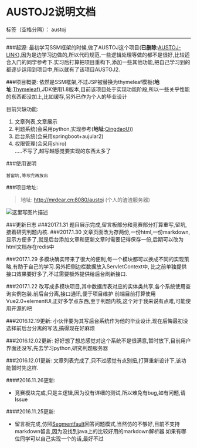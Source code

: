# AUSTOJ2说明文档

标签（空格分隔）： austoj

---

###起源:
最初学习SSM框架的时候,做了AUSTOJ这个项目(**已删除**:[AUSTOJ-LINK][1]),因为是边学习边做的,所以代码规范,一些逻辑处理等做的都不是很好,比较适合入门的同学参考下.实习后打算把项目重构下,添加一些其他功能,把自己学习到的都逐步运用到项目中,所以就有了该项目AUSTOJ2.


###项目概要:
依然是SSM框架,不过JSP被替换为thymeleaf模板(**地址**:[Thymeleaf][2]),JDK使用1.8版本,目前该项目处于实现功能阶段,所以一些关乎性能的东西都没加上,比如缓存,另外已作为个人的毕业设计

目前欠缺功能:
1. 文章列表,文章展示<br>
2. 判题系统(会采用python,实现参考(**地址**:[QingdaoU][3]))<br>
3. 后台系统(会采用springboot+aujular2)<br>
4. 权限管理(会采用shiro)<br>
.....不写了,越写越感觉要实现的东西太多了<br>

###使用说明

    暂留坑,等写完再放出


###项目地址:
> 地址: http://mrdear.cn:8080/austoj  (个人的渣渣服务器)


![这里写图片描述](http://img.blog.csdn.net/20161125092128864)



###更新日志
###2017.1.31
题目展示完成,留言板部分和竞赛部分打算重写,留坑,接着研究判题内核.
###2017.1.30
文章页面改为存两份,一份html,一份markdown,显示方便多了,就是后台添加文章和更新文章时需要记得保存一份,后期可以改为html文档存在redis中

###2017.1.29
多模块确实带来了很大的便利,每一个模块都可以换成不同的实现策略,有助于自己的学习.另外把侧边栏数据放入ServletContext中,
比之前单独提供接口效果要好多了,不过需要额外提供给后台刷新接口.

###2017.1.22
改写成多模块项目,其中数据库表对应的实体类共享,各个系统使用查询实例包装.前后台分离,接口通讯,便于项目维护
前端目前打算使用Vue2.0+elementUI,正好多学点东西,至于判题内核,这个对于我来说有点难,可能使用开源的吧

###2016.12.19更新:
小伙伴要为其写后台系统作为他的毕业设计,现在后悔最初没选择前后台分离的写法,搞得现在好麻烦

###2016.12.02更新:
好好想了想总感觉对这个系统不是很满意,暂时放下,目前用户界面还没写,先去学习python,研究判题服务器

###2016.12.01更新:
文章列表完成了,只不过感觉有点别扭,打算重新设计下,该功能暂时先这样.

####2016.11.26更新:
* 竞赛模块完成,只是主逻辑,因为没有详细的测试,所以难免有bug,如有问题,请Issue

####2016.11.25更新:

* 留言板完成,仿照[Segmentfault][4]回答问题模式,当然仿的不够好,目前不支持markdown留言,因为没找到java上的比较好用的markdown解析器.如果有哪位同学可以自己实现一个的话,最好不过


  [1]: https://github.com/nl101531/AUSTOJ
  [2]: https://github.com/thymeleaf/thymeleaf
  [3]: https://github.com/QingdaoU/JudgeServer
  [4]: http://segmentfault.com/

